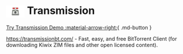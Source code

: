 # <img src="transmission.png" width=50px style="vertical-align: middle;" alt="Logo"/> Transmission

[Try Transmission Demo :material-arrow-right:](https://torrent.lokal.network/){ .md-button }

https://transmissionbt.com/ - Fast, easy, and free BitTorrent Client (for downloading Kiwix ZIM files and other open licensed content).